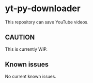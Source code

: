 # yt-py-downloader
This repository can save YouTube videos.

## CAUTION
This is currently WIP.

## Known issues
No current known issues.
